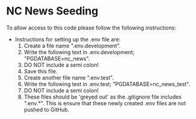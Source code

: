# NC News Seeding

To allow access to this code please follow the following instructions:

- Instructions for setting up the .env file are:
    1) Create a file name ".env.development".
    2) Write the following text in .env.development; "PGDATABASE=nc_news".
    3) DO NOT include a semi colon!
    4) Save this file.
    5) Create another file name ".env.test".
    6) Write the following test in .env.test; "PGDATABASE=nc_news_test".
    7) DO NOT include a semi colon!
    8) These files should be 'greyed out' as the .gitignore file includes ".env.*". This is ensure that these newly created .env files are not pushed to GitHub.
